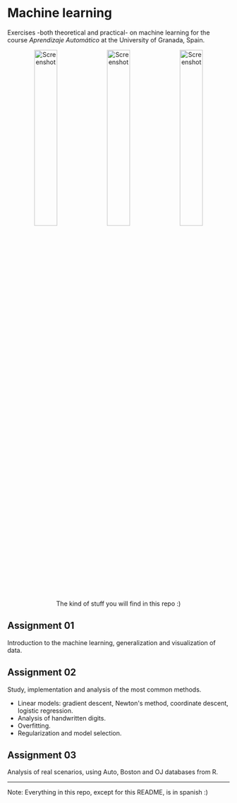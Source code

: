 # Machine learning

Exercises -both theoretical and practical- on machine learning for the course *Aprendizaje Automático* at the University of Granada, Spain.

<p align="center">
<img src="https://cloud.githubusercontent.com/assets/3924815/15762046/e0616022-291b-11e6-8974-21a203dbd39c.png" width="32%" alt="Screenshot"/> <img src="https://cloud.githubusercontent.com/assets/3924815/15762048/e272f4fc-291b-11e6-9433-7f5e2ef558c0.png" width="32%" alt="Screenshot"/> <img src="https://cloud.githubusercontent.com/assets/3924815/15762047/e170b332-291b-11e6-91d7-6dfcd020cecb.png" width="32%" alt="Screenshot"/>
The kind of stuff you will find in this repo :)
</p>

## Assignment 01
Introduction to the machine learning, generalization and visualization of data.

## Assignment 02

Study, implementation and analysis of the most common methods.

* Linear models: gradient descent, Newton's method, coordinate descent, logistic regression.
* Analysis of handwritten digits.
* Overfitting.
* Regularization and model selection.

## Assignment 03

Analysis of real scenarios, using Auto, Boston and OJ databases from R.

--------------------

Note: Everything in this repo, except for this README, is in spanish :)
